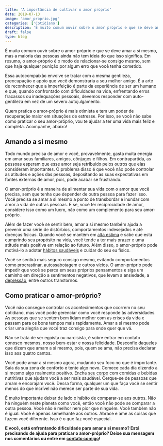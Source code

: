 ```yaml
---
title: 'A importância de cultivar o amor próprio'
date: 2018-07-13
image: 'amor_proprio.jpg'
categories: ['Cotidiano']
description: 'É muito comum ouvir sobre o amor próprio e que se deve amar a si mesmo, mas a maioria das pessoas ainda não tem ideia do que isso significa. Entenda.'
draft: false
type: blog
---
```


É muito comum ouvir sobre o amor-próprio e que se deve amar a si mesmo, mas a maioria das pessoas ainda não tem ideia do que isso significa. Em resumo, o amor-próprio é o modo de relacionar-se consigo mesmo, sem que haja qualquer punição por algum erro que você tenha cometido.

Essa autocompaixão envolve se tratar com a mesma gentileza, preocupação e apoio que você demonstraria a seu melhor amigo. É a arte de reconhecer que a imperfeição é parte da experiência de ser um humano e que, quando confrontado com dificuldades na vida, enfrentando erros fracassos ou inadequações pessoais, devemos responder com auto-gentileza em vez de um severo autojulgamento.

Quem pratica o amor-próprio é mais otimista e tem um poder de recuperação maior em situações de estresse. Por isso, se você não sabe como praticar o seu amor-próprio, vou te ajudar a ter uma vida mais feliz e completa. Acompanhe, abaixo!

## **Amando a si mesmo**

Todo mundo precisa de amor e você, provavelmente, gasta muita energia em amar seus familiares, amigos, cônjuges e filhos. Em contrapartida, as pessoas esperam que esse amor seja retribuído pelos outros que elas consideram importantes. O problema disso é que você não pode controlar as atitudes e ações das pessoas, depositando as suas expectativas em fontes externas de amor, pois, pode acabar se frustrando.

O amor-próprio é a maneira de alimentar sua vida com o amor que você precisa, sem que tenha que depender de outra pessoa para fazer isso. Você precisa se amar a si mesmo a ponto de transbordar e inundar com amor a vida de outras pessoas. E se, você ter reciprocidade de amor, considere isso como um lucro, não como um complemento para seu amor-próprio.

Além de fazer você se sentir bem, amar a si mesmo também ajuda a prevenir uma série de distúrbios, comportamentos indesejados e até doenças físicas. Quando você se mantém em [alta estima](/seu-corpo-fala-muito-sobre-voce/) e sabe que está cumprindo seu propósito na vida, você tende a ter mais prazer e uma atitude mais positiva em relação ao futuro. Além disso, o amor-próprio pode motivá-lo a adotar [hábitos saudáveis](/8-sintomas-de-depressao-que-voce-precisa-reconhecer/) e cuidar do seu eu físico.

Você se sentirá mais seguro consigo mesmo, evitando comportamentos como procrastinar, autossabotagem e outros vícios. O amor-próprio pode impedir que você se perca em seus próprios pensamentos e siga um caminho em direção a sentimentos negativos, que levam a ansiedade, a [depressão](/como-aumentar-a-autoestima/), entre outros transtornos.

## **Como praticar o amor-próprio?**

Você não consegue controlar os acontecimentos que ocorrem no seu cotidiano, mas você pode gerenciar como você responde às adversidades. As pessoas que se sentem bem lidam melhor com as crises da vida e passam para os bons tempos mais rapidamente. Amar a si mesmo pode criar uma alegria que você traz consigo para onde quer que vá.

Não se trata de ser egoísta ou narcisista, é sobre entrar em contato conosco mesmos, nosso bem-estar e nossa felicidade. Desconfie daqueles que dizem que amam a si mesmo, pois, quem se ama, não precisa declarar isso aos quatro cantos.

Você pode amar a si mesmo agora, mudando seu foco no que é importante. Saia da sua zona de conforto e tente algo novo. Comece cada dia dizendo a si mesmo algo realmente positivo. Encha [seu corpo](/seu-corpo-fala-muito-sobre-voce/) com comidas e bebidas nutritivas que ajudam você a ser mais saudável. Cerque-se de pessoas que amam e encorajam você. Dessa forma, qualquer um que faça você se sentir menos do que incrível não merece ser parte de sua vida.

É muito importante deixar de lado o hábito de comparar-se aos outros. Não há ninguém neste planeta como você, então você não pode se comparar a outra pessoa. Você não é melhor nem pior que ninguém. Você também não é igual. Você é apenas semelhante aos outros. Abrace e ame as coisas que fazem você diferente. Isso é o que faz você especial.

**E você, está enfrentando dificuldade para amar a si mesmo? Está precisando de ajuda para praticar o amor-próprio? Deixe sua mensagem nos comentários ou entre em** [**contato comigo**](/contato/)**!**
